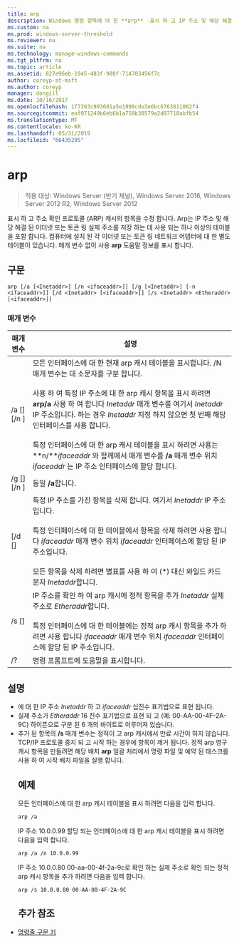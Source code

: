 ```yaml
---
title: arp
description: Windows 명령 항목에 대 한 **arp** -표시 하 고 IP 주소 및 해당 해결 된 물리적 주소를 저장 하는 데 주소 확인 프로토콜 (arp) 캐시의 항목을 수정 합니다.
ms.custom: na
ms.prod: windows-server-threshold
ms.reviewer: na
ms.suite: na
ms.technology: manage-windows-commands
ms.tgt_pltfrm: na
ms.topic: article
ms.assetid: 827e96eb-1945-483f-980f-714703456f7c
author: coreyp-at-msft
ms.author: coreyp
manager: dongill
ms.date: 10/16/2017
ms.openlocfilehash: 1f7393c993601a5e1990cde3e6bc6763811062f4
ms.sourcegitcommit: eaf071249b6eb6b1a758b38579a2d87710abfb54
ms.translationtype: MT
ms.contentlocale: ko-KR
ms.lasthandoff: 05/31/2019
ms.locfileid: "66435295"
---
```

# <a name="arp"></a>arp

>적용 대상: Windows Server (반기 채널), Windows Server 2016, Windows Server 2012 R2, Windows Server 2012

표시 하 고 주소 확인 프로토콜 (ARP) 캐시의 항목을 수정 합니다. Arp는 IP 주소 및 해당 해결 된 이더넷 또는 토큰 링 실제 주소를 저장 하는 데 사용 되는 하나 이상의 테이블을 포함 합니다. 컴퓨터에 설치 된 각 이더넷 또는 토큰 링 네트워크 어댑터에 대 한 별도 테이블이 있습니다. 매개 변수 없이 사용 **arp** 도움말 정보를 표시 합니다.
## <a name="syntax"></a>구문
```
arp [/a [<Inetaddr>] [/n <ifaceaddr>]] [/g [<Inetaddr>] [-n <ifaceaddr>]] [/d <Inetaddr> [<ifaceaddr>]] [/s <Inetaddr> <Etheraddr> [<ifaceaddr>]]
```
### <a name="parameters"></a>매개 변수

|                매개 변수                |                                                                                                                                                                                                                                                               설명                                                                                                                                                                                                                                                               |
|-----------------------------------------|-----------------------------------------------------------------------------------------------------------------------------------------------------------------------------------------------------------------------------------------------------------------------------------------------------------------------------------------------------------------------------------------------------------------------------------------------------------------------------------------------------------------------------------------|
|    /a [<Inetaddr>] [/n <ifaceaddr>]     | 모든 인터페이스에 대 한 현재 arp 캐시 테이블을 표시합니다. /N 매개 변수는 대 소문자를 구분 합니다.<br /><br />사용 하 여 특정 IP 주소에 대 한 arp 캐시 항목을 표시 하려면 **arp/a** 사용 하 여 합니다 *Inetaddr* 매개 변수를 여기서 *Inetaddr* IP 주소입니다. 하는 경우 *Inetaddr* 지정 하지 않으면 첫 번째 해당 인터페이스를 사용 합니다.<br /><br />특정 인터페이스에 대 한 arp 캐시 테이블을 표시 하려면 사용는 **n/***ifaceaddr* 와 함께에서 매개 변수를 **/a** 매개 변수 위치 *ifaceaddr* 는 IP 주소 인터페이스에 할당 합니다. |
|    /g [<Inetaddr>] [/n <ifaceaddr>]     |                                                                                                                                                                                                                                                          동일 **/a**합니다.                                                                                                                                                                                                                                                           |
|      [/d <Inetaddr> [<ifaceaddr>]       |                                                                                           특정 IP 주소를 가진 항목을 삭제 합니다. 여기서 *Inetaddr* IP 주소입니다.<br /><br />특정 인터페이스에 대 한 테이블에서 항목을 삭제 하려면 사용 합니다 *ifaceaddr* 매개 변수 위치 *ifaceaddr* 인터페이스에 할당 된 IP 주소입니다.<br /><br />모든 항목을 삭제 하려면 별표를 사용 하 여 (\*) 대신 와일드 카드 문자 *Inetaddr*합니다.                                                                                           |
| /s <Inetaddr> <Etheraddr> [<ifaceaddr>] |                                                                                                                     IP 주소를 확인 하 여 arp 캐시에 정적 항목을 추가 *Inetaddr* 실제 주소로 *Etheraddr*합니다.<br /><br />특정 인터페이스에 대 한 테이블에는 정적 arp 캐시 항목을 추가 하려면 사용 합니다 *ifaceaddr* 매개 변수 위치 *ifaceaddr* 인터페이스에 할당 된 IP 주소입니다.                                                                                                                     |
|                   /?                    |                                                                                                                                                                                                                                                  명령 프롬프트에 도움말을 표시합니다.                                                                                                                                                                                                                                                   |

## <a name="remarks"></a>설명
- 에 대 한 IP 주소 *Inetaddr* 하 고 *ifaceaddr* 십진수 표기법으로 표현 됩니다.
- 실제 주소가 *Etheraddr* 16 진수 표기법으로 표현 되 고 (예: 00-AA-00-4F-2A-9C) 하이픈으로 구분 된 6 개의 바이트로 이루어져 있습니다.
- 추가 된 항목의 **/s** 매개 변수는 정적이 고 arp 캐시에서 만료 시간이 하지 않습니다. TCP/IP 프로토콜 중지 되 고 시작 하는 경우에 항목이 제거 됩니다. 정적 arp 영구 캐시 항목을 만들려면 해당 배치 **arp** 일괄 처리에서 명령 파일 및 예약 된 태스크를 사용 하 여 시작 배치 파일을 실행 합니다.
  ## <a name="BKMK_Examples"></a>예제
  모든 인터페이스에 대 한 arp 캐시 테이블을 표시 하려면 다음을 입력 합니다.
  ```
  arp /a
  ```
  IP 주소 10.0.0.99 할당 되는 인터페이스에 대 한 arp 캐시 테이블을 표시 하려면 다음을 입력 합니다.
  ```
  arp /a /n 10.0.0.99
  ```
  IP 주소 10.0.0.80 00-aa-00-4f-2a-9c로 확인 하는 실제 주소로 확인 되는 정적 arp 캐시 항목을 추가 하려면 다음을 입력 합니다.
  ```
  arp /s 10.0.0.80 00-AA-00-4F-2A-9C 
  ```
  ## <a name="additional-references"></a>추가 참조
- [명령줄 구문 키](command-line-syntax-key.md)
